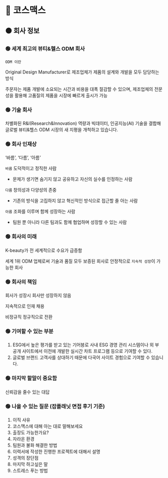 # 🔴 코스맥스

## 🟠 회사 정보

### 🟢 세계 최고의 뷰티&헬스 ODM 회사

`ODM 이란`

Original Design Manufacturer로 제조업체가 제품의 설계와 개발을 모두 담당하는 방식

주문자는 제품 개발에 소요되는 시간과 비용을 대폭 절감할 수 있으며, 제조업체의 전문성을 활용해 고품질의 제품을 시장에 빠르게 출시가 가능

### 🟢 기술 회사

차별화된 R&I(Research&Innovation) 역량과 빅데이터, 인공지능(AI) 기술을 결합해 글로벌 뷰티&헬스 ODM 시장의 새 지평을 개척하고 있습니다.

### 🟢 회사 인재상

‘바름’, ‘다름’, ‘아름’

`바름`
도덕적이고 정직한 사람
- 문제가 생기면 숨기지 않고 공유하고 자신의 실수를 인정하는 사람

`다름`
창의성과 다양성의 존중
- 기존의 방식을 고집하지 않고 혁신적인 방식으로 접근할 줄 아는 사람

`아름`
조화를 이루며 함께 성장하는 사람
- 팀원 뿐 아니라 다른 팀과도 함께 협업하며 성장할 수 있는 사람

### 🟢 회사의 미래

K-beauty가 전 세계적으로 수요가 급증함

세계 1위 ODM 업체로써 기술과 품질 모두 보증된 회사로 안정적으로 `지속적 성장`이 가능한 회사

### 🟢 회사의 책임

회사가 성장시 회사만 성장하지 않음

지속적으로 인재 채용

비정규직 정규직으로 전환

### 🟢 기여할 수 있는 부분

1. ESG에서 높은 평가를 받고 있는 기어븡로 사내 ESG 경영 관리 시스템이나 외 부 공개 사이트에서 이전에 개발한 실시간 차트 프로그램 등으로 기여할 수 있다.
2. 글로벌 브랜드 고객사를 상대하기 때문에 다국어 사이트 경험으로 기여할 수 있습니다.

### 🟢 마지막 할말이 중요함

신뢰감을 줄수 있는 대답

### 🟢 나올 수 있는 질문 (잡플래닛 면접 후기 기준)

1. 이직 사유
2. 코스맥스에 대해 아는 대로 말해보세요
3. 출장도 가능한가요?
4. 자라온 환경
5. 팀원과 불화 해결한 방법
6. 이력서에 작성한 진행한 프로젝트에 대해서 설명
7. 성격의 장단점
8. 마지막 하고싶은 말
9. 스트레스 푸는 방법
